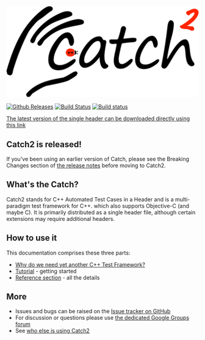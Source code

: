 <a id="top"></a>
![catch logo](artwork/catch2-logo-small.png)

[![Github Releases](https://img.shields.io/github/release/philsquared/catch.svg)](https://github.com/catchorg/catch2/releases)
[![Build Status](https://travis-ci.org/philsquared/Catch.svg)](https://travis-ci.org/philsquared/Catch)
[![Build status](https://ci.appveyor.com/api/projects/status/hrtk60hv6tw6fght)](https://ci.appveyor.com/project/philsquared/catch)

<a href="https://github.com/catchorg/Catch2/releases/download/v2.0.1/catch.hpp">The latest version of the single header can be downloaded directly using this link</a>

## Catch2 is released!

If you've been using an earlier version of Catch, please see the 
Breaking Changes section of [the release notes](https://github.com/catchorg/Catch2/releases/tag/v2.0.1)
before moving to Catch2.

## What's the Catch?

Catch2 stands for C++ Automated Test Cases in a Header and is a
multi-paradigm test framework for C++. which also supports Objective-C
(and maybe C).
It is primarily distributed as a single header file, although certain
extensions may require additional headers.

## How to use it
This documentation comprises these three parts:

* [Why do we need yet another C++ Test Framework?](docs/why-catch.md#top)
* [Tutorial](docs/tutorial.md#top) - getting started
* [Reference section](docs/Readme.md#top) - all the details

## More
* Issues and bugs can be raised on the [Issue tracker on GitHub](https://github.com/catchorg/Catch2/issues)
* For discussion or questions please use [the dedicated Google Groups forum](https://groups.google.com/forum/?fromgroups#!forum/catch-forum)
* See [who else is using Catch2](docs/opensource-users.md#top)
